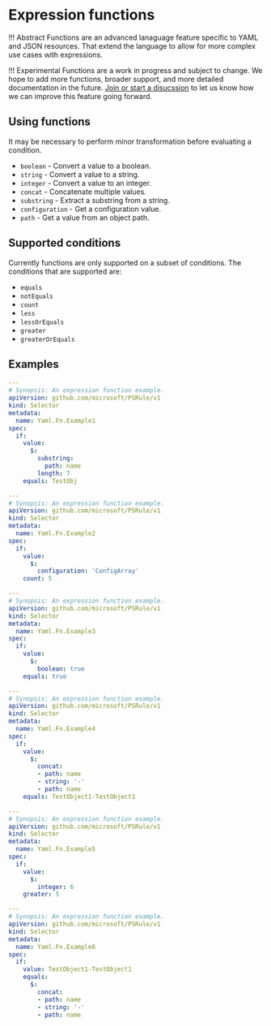 # Expression functions

!!! Abstract
    Functions are an advanced lanaguage feature specific to YAML and JSON resources.
    That extend the language to allow for more complex use cases with expressions.

!!! Experimental
    Functions are a work in progress and subject to change.
    We hope to add more functions, broader support, and more detailed documentation in the future.
    [Join or start a disucssion][1] to let us know how we can improve this feature going forward.

  [1]: https://github.com/microsoft/PSRule/discussions

## Using functions

It may be necessary to perform minor transformation before evaluating a condition.

- `boolean` - Convert a value to a boolean.
- `string` - Convert a value to a string.
- `integer` - Convert a value to an integer.
- `concat` - Concatenate multiple values.
- `substring` - Extract a substring from a string.
- `configuration` - Get a configuration value.
- `path` - Get a value from an object path.

## Supported conditions

Currently functions are only supported on a subset of conditions.
The conditions that are supported are:

- `equals`
- `notEquals`
- `count`
- `less`
- `lessOrEquals`
- `greater`
- `greaterOrEquals`

## Examples

```yaml
---
# Synopsis: An expression function example.
apiVersion: github.com/microsoft/PSRule/v1
kind: Selector
metadata:
  name: Yaml.Fn.Example1
spec:
  if:
    value:
      $:
        substring:
          path: name
        length: 7
    equals: TestObj

---
# Synopsis: An expression function example.
apiVersion: github.com/microsoft/PSRule/v1
kind: Selector
metadata:
  name: Yaml.Fn.Example2
spec:
  if:
    value:
      $:
        configuration: 'ConfigArray'
    count: 5

---
# Synopsis: An expression function example.
apiVersion: github.com/microsoft/PSRule/v1
kind: Selector
metadata:
  name: Yaml.Fn.Example3
spec:
  if:
    value:
      $:
        boolean: true
    equals: true

---
# Synopsis: An expression function example.
apiVersion: github.com/microsoft/PSRule/v1
kind: Selector
metadata:
  name: Yaml.Fn.Example4
spec:
  if:
    value:
      $:
        concat:
        - path: name
        - string: '-'
        - path: name
    equals: TestObject1-TestObject1

---
# Synopsis: An expression function example.
apiVersion: github.com/microsoft/PSRule/v1
kind: Selector
metadata:
  name: Yaml.Fn.Example5
spec:
  if:
    value:
      $:
        integer: 6
    greater: 5

---
# Synopsis: An expression function example.
apiVersion: github.com/microsoft/PSRule/v1
kind: Selector
metadata:
  name: Yaml.Fn.Example6
spec:
  if:
    value: TestObject1-TestObject1
    equals:
      $:
        concat:
        - path: name
        - string: '-'
        - path: name
```
